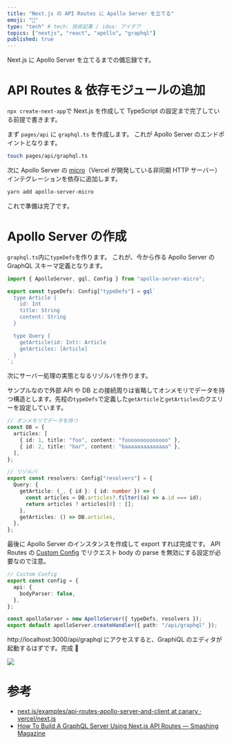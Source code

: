 ```yaml
---
title: "Next.js の API Routes に Apollo Server を立てる"
emoji: "💠"
type: "tech" # tech: 技術記事 / idea: アイデア
topics: ["nextjs", "react", "apollo", "graphql"]
published: true
---
```


Next.js に Apollo Server を立てるまでの備忘録です。

# API Routes & 依存モジュールの追加

`npx create-next-app`で Next.js を作成して TypeScript の設定まで完了している前提で書きます。

まず `pages/api` に `graphql.ts` を作成します。
これが Apollo Server のエンドポイントとなります。

```bash
touch pages/api/graphql.ts
```

次に Apollo Server の [micro](https://www.npmjs.com/package/micro)（Vercel が開発している非同期 HTTP サーバー）インテグレーションを依存に追加します。

```bash
yarn add apollo-server-micro
```

これで準備は完了です。

# Apollo Server の作成

`graphql.ts`内に`typeDefs`を作ります。
これが、今から作る Apollo Server の GraphQL スキーマ定義となります。

```ts:graphql.ts
import { ApolloServer, gql, Config } from "apollo-server-micro";

export const typeDefs: Config["typeDefs"] = gql`
  type Article {
    id: Int
    title: String
    content: String
  }

  type Query {
    getArticle(id: Int): Article
    getArticles: [Article]
  }
`;
```

次にサーバー処理の実態となるリゾルバを作ります。

サンプルなので外部 API や DB との接続周りは省略してオンメモリでデータを持つ構造とします。先程の`typeDefs`で定義した`getArticle`と`getArticles`のクエリーを設定しています。

```ts:graphql.ts
// オンメモリでデータを持つ
const DB = {
  articles: [
    { id: 1, title: "foo", content: "foooooooooooooo" },
    { id: 2, title: "bar", content: "baaaaaaaaaaaaaa" },
  ],
};

// リゾルバ
export const resolvers: Config["resolvers"] = {
  Query: {
    getArticle: (_, { id }: { id: number }) => {
      const articles = DB.articles?.filter((a) => a.id === id);
      return articles ? articles[0] : [];
    },
    getArticles: () => DB.articles,
  },
};
```

最後に Apollo Server のインスタンスを作成して export すれば完成です。
API Routes の [Custom Config](https://nextjs.org/docs/api-routes/api-middlewares#custom-config) でリクエスト body の parse を無効にする設定が必要なので注意。

```ts:graphql.ts
// Custom Config
export const config = {
  api: {
    bodyParser: false,
  },
};

const apolloServer = new ApolloServer({ typeDefs, resolvers });
export default apolloServer.createHandler({ path: "/api/graphql" });
```

http://localhost:3000/api/graphql にアクセスすると、GraphiQL のエディタが起動するはずです。完成 🎉

![](https://i.gyazo.com/4e5ffb87c53a1e7b7aed5858f3f5db02.png)

# 参考

- [next.js/examples/api-routes-apollo-server-and-client at canary · vercel/next.js](https://github.com/vercel/next.js/tree/canary/examples/api-routes-apollo-server-and-client)
- [How To Build A GraphQL Server Using Next.js API Routes — Smashing Magazine](https://www.smashingmagazine.com/2020/10/graphql-server-next-javascript-api-routes/)